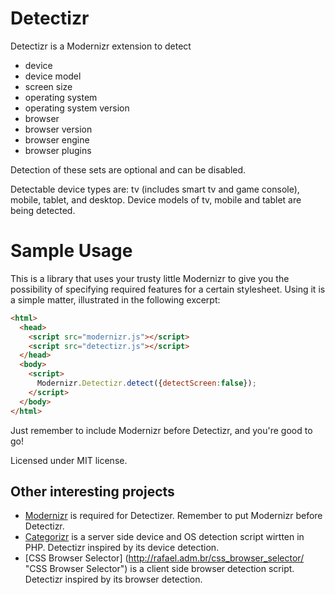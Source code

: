 Detectizr
=========

Detectizr is a Modernizr extension to detect
* device
* device model
* screen size
* operating system
* operating system version
* browser
* browser version
* browser engine
* browser plugins

Detection of these sets are optional and can be disabled.

Detectable device types are: tv (includes smart tv and game console), mobile, tablet, and desktop.
Device models of tv, mobile and tablet are being detected.
 
Sample Usage
=========

This is a library that uses your trusty little Modernizr to give you the possibility of specifying required features for a certain stylesheet.
Using it is a simple matter, illustrated in the following excerpt:

```html
<html>
  <head>
    <script src="modernizr.js"></script>
    <script src="detectizr.js"></script>
  </head>
  <body>
    <script>
      Modernizr.Detectizr.detect({detectScreen:false});
    </script>
  </body>
</html>
```
Just remember to include Modernizr before Detectizr, and you're good to go!

Licensed under MIT license.

Other interesting projects
--------------------------
* [Modernizr](https://github.com/Modernizr/Modernizr "Modernizr") is required for Detectizer. Remember to put Modernizr before Detectizr.
* [Categorizr](https://github.com/bjankord/Categorizr "Categorizr") is a server side device and OS detection script wirtten in PHP. Detectizr inspired by its device detection.
* [CSS Browser Selector] (http://rafael.adm.br/css_browser_selector/ "CSS Browser Selector") is a client side browser detection script. Detectizr inspired by its browser detection.
